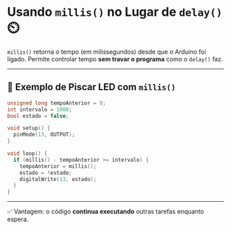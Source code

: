 # Usando `millis()` no Lugar de `delay()` ⏲️

`millis()` retorna o tempo (em milissegundos) desde que o Arduino foi ligado. Permite controlar tempo **sem travar o programa** como o `delay()` faz.

---

## 🧪 Exemplo de Piscar LED com `millis()`

```cpp
unsigned long tempoAnterior = 0;
int intervalo = 1000;
bool estado = false;

void setup() {
  pinMode(13, OUTPUT);
}

void loop() {
  if (millis() - tempoAnterior >= intervalo) {
    tempoAnterior = millis();
    estado = !estado;
    digitalWrite(13, estado);
  }
}
```

---

✅ Vantagem: o código **continua executando** outras tarefas enquanto espera.